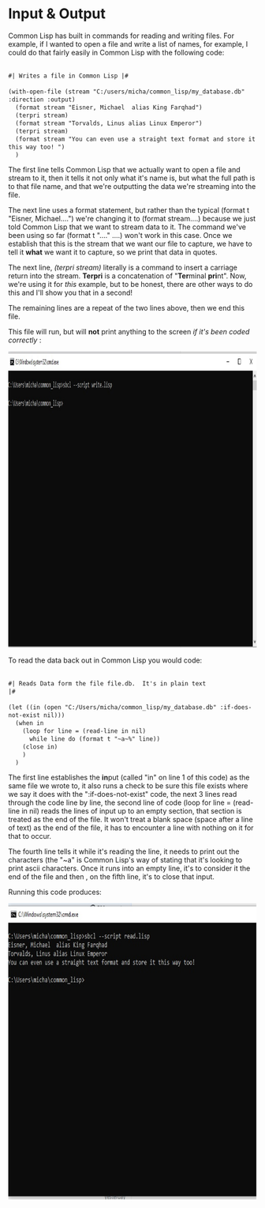 
# Input & Output

Common Lisp has built in commands for reading and writing files.   For example, if I wanted to open a file and write a list of names, for example, I could do
that fairly easily in Common Lisp with the following code:

```

#| Writes a file in Common Lisp |#

(with-open-file (stream "C:/users/micha/common_lisp/my_database.db" :direction :output)
  (format stream "Eisner, Michael  alias King Farqhad")
  (terpri stream)
  (format stream "Torvalds, Linus alias Linux Emperor")
  (terpri stream)
  (format stream "You can even use a straight text format and store it this way too! ")
  )

```

The first line tells Common Lisp that we actually want to open a file and stream to it, then it tells it not only what it's name is, but 
what the full path is to that file name, and that we're outputting the data we're streaming into the file.

The next line uses a format statement, but rather than the typical (format t "Eisner, Michael....") we're changing it to (format stream....)
because we just told Common Lisp that we want to stream data to it. The command we've been using so far (format t "...." ....) won't work in this case.
Once we establish that this is the stream that we want our file to capture, we have to tell it **what** we want it to capture, so we print that data
in quotes.

The next line, *(terpri stream)* literally is a command to insert a carriage return into the stream.  **Terpri** is a concatenation of  "**Ter**minal **pri**nt".
Now, we're using it for *this* example, but to be honest, there are other ways to do this and I'll show you that in a second!  

The remaining lines are a repeat of the two lines above, then we end this file.   

This file will run, but will **not** print anything to the screen *if it's been coded correctly* :


<a href="rel"><img src="https://github.com/Vorlonhomeworld/BBCL/blob/main/images/write.jpg" height="600" width="950"></a>


To read the data back out in Common Lisp you would code:

```

#| Reads Data form the file file.db.  It's in plain text
|#

(let ((in (open "C:/Users/micha/common_lisp/my_database.db" :if-does-not-exist nil)))
  (when in
    (loop for line = (read-line in nil)
	  while line do (format t "~a~%" line))
    (close in)
    )
  )

```

The first line establishes the **in**put (called "in" on line 1 of this code) as the same file we wrote to, it also runs a check to be sure this file exists where we say 
it does with the ":if-does-not-exist" code, the next 3 lines read through the code line by line, the second line of code (loop for line = (read-line in nil) reads the
lines of input up to an empty section, that section is treated as the end of the file.  It won't treat a blank space (space after a line of text) as the end of the file, it
has to encounter a line with nothing on it for that to occur.

The fourth line tells it while it's reading the line, it needs to print out the characters (the "~a" is Common Lisp's way of stating that it's looking to print ascii characters.
Once it runs into an empty line, it's to consider it the end of the file and then , on the fifth line, it's to close that input.

Running this code produces:



<a href="rel"><img src="https://github.com/Vorlonhomeworld/BBCL/blob/main/read.jpg" height="600" width="950"></a>


